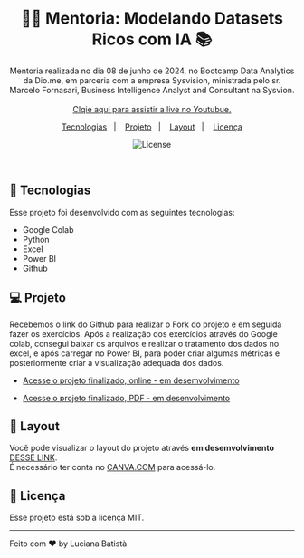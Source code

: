 <h1 align="center"> 👨‍🏫 Mentoria: Modelando Datasets Ricos com IA 📚 </h1>

<p align="center">
Mentoria realizada no dia 08 de junho de 2024, no Bootcamp Data Analytics da Dio.me, em parceria com a empresa Sysvision, ministrada pelo sr. Marcelo Fornasari, Business Intelligence Analyst and Consultant na Sysvion. <br/>
<br> 
<a href="https://youtu.be/yH9KiadI-Js"> Clqie aqui para assistir a live no Youtubue.</a>
</p>

<p align="center">
  <a href="#-tecnologias">Tecnologias</a>&nbsp;&nbsp;&nbsp;|&nbsp;&nbsp;&nbsp;
  <a href="#-projeto">Projeto</a>&nbsp;&nbsp;&nbsp;|&nbsp;&nbsp;&nbsp;
  <a href="#-layout">Layout</a>&nbsp;&nbsp;&nbsp;|&nbsp;&nbsp;&nbsp;
  <a href="#memo-licença">Licença</a>
</p>

<p align="center">
  <img alt="License" src="https://img.shields.io/static/v1?label=license&message=MIT&color=49AA26&labelColor=000000">
</p>

<br>


## 🚀 Tecnologias

Esse projeto foi desenvolvido com as seguintes tecnologias:

- Google Colab
- Python
- Excel
- Power BI
- Github


## 💻 Projeto

Recebemos o link do Github para realizar o Fork do projeto e em seguida fazer os exercícios. Após a realização dos exercícios através do Google colab, consegui baixar os arquivos e realizar o tratamento dos dados no excel, e após carregar no Power BI, para poder criar algumas métricas e posteriormente criar a visualização adequada dos dados. 

- [Acesse o projeto finalizado, online - em desemvolvimento](https:google.com)

- [Acesse o projeto finalizado, PDF - em desenvolvimento](https:google.com)



## 🔖 Layout

Você pode visualizar o layout do projeto através **em desemvolvimento** [DESSE LINK](https://www.canva.com). <br>
É necessário ter conta no [CANVA.COM](https://www.canva.com/) para acessá-lo.

## :memo: Licença

Esse projeto está sob a licença MIT.

---

Feito com ♥ by Luciana Batistà
